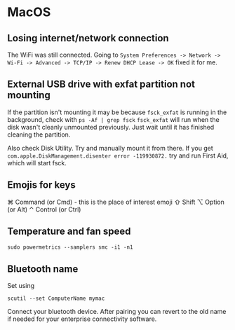 # MacOS

## Losing internet/network connection

The WiFi was still connected. Going to `System Preferences -> Network -> Wi-Fi -> Advanced -> TCP/IP -> Renew DHCP Lease -> OK` fixed it for me.

## External USB drive with exfat partition not mounting

If the partition isn't mounting it may be because `fsck_exfat` is running in the background, check with `ps -Af | grep fsck`
`fsck_exfat` will run when the disk wasn't cleanly unmounted previously.
Just wait until it has finished cleaning the partition.

Also check Disk Utility. Try and manually mount it from there. If you get `com.apple.DiskManagement.disenter error -119930872.` try and run First Aid, which will start fsck.

## Emojis for keys

⌘ Command (or Cmd) - this is the place of interest emoji
⇧ Shift
⌥ Option (or Alt)
⌃ Control (or Ctrl)

## Temperature and fan speed

```
sudo powermetrics --samplers smc -i1 -n1
```

## Bluetooth name

Set using

```
scutil --set ComputerName mymac
```

Connect your bluetooth device. After pairing you can revert to the old name if needed for your enterprise connectivity software.
